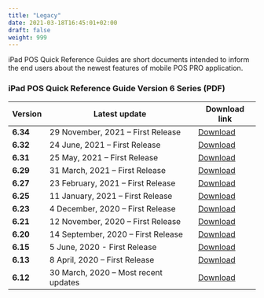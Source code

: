 ```yaml
---
title: "Legacy"
date: 2021-03-18T16:45:01+02:00
draft: false
weight: 999
---
```


iPad POS Quick Reference Guides are short documents intended to inform the end users about the newest features of mobile POS PRO application.

### iPad POS Quick Reference Guide Version 6 Series (PDF)

| Version  | Latest update  | Download link |
| -------- | -------------- | ------------- |
|**6.34**|29 November, 2021 – First Release| [Download](https://twc-pedia-data.teamworkinsight.com/pdf/qrg/POS%20PRO%20QRGs%20V6.34.pdf) |
|**6.32**|24 June, 2021 – First Release | [Download](https://twc-pedia-data.teamworkinsight.com/pdf/qrg/V6.32%20Quick%20Reference%20Guides_06-24-2021.pdf) |
|**6.31**| 25 May, 2021 – First Release | [Download](https://twc-pedia-data.teamworkinsight.com/pdf/qrg/V6.31%20Quick%20Reference%20Guides.pdf) |
|**6.29**| 31 March, 2021 – First Release | [Download](https://twc-pedia-data.teamworkinsight.com/pdf/qrg/V6.29%20Quick%20Reference%20Guides_03-31-2021.pdf) |
| **6.27** | 23 February, 2021 – First Release | [Download](https://twc-pedia-data.teamworkinsight.com/pdf/qrg/V6.25%20Quick%20Reference%20Guides_11-01-2021.pdf) |
| **6.25** | 11 January, 2021 – First Release | [Download](https://twc-pedia-data.teamworkinsight.com/pdf/qrg/V6.25%20Quick%20Reference%20Guides_11-01-2021.pdf) |
| **6.23** | 4 December, 2020 – First Release | [Download](https://twc-pedia-data.teamworkinsight.com/pdf/qrg/QRGs%20V6.21_11-12-2020.pdf) |
| **6.21** | 12 November, 2020 – First Release | [Download](https://twc-pedia-data.teamworkinsight.com/pdf/qrg/QRGs%20V6.21_11-12-2020.pdf) |
| **6.20** | 14 September, 2020 – First Release | [Download](https://twc-pedia-data.teamworkinsight.com/pdf/qrg/QRGs%20V6.15_05-06.pdf) |
| **6.15** | 5 June, 2020 - First Release | [Download](https://twc-pedia-data.teamworkinsight.com/pdf/qrg/QRGs%20V6.15_05-06.pdf) |
| **6.13** | 8 April, 2020 – First Release | [Download](https://twc-pedia-data.teamworkinsight.com/pdf/qrg/QRGs%20V6.12_30.03.pdf) |
| **6.12** | 30 March, 2020 – Most recent updates | [Download](https://twc-pedia-data.teamworkinsight.com/pdf/qrg/QRGs%20V6.12_30.03.pdf) |
